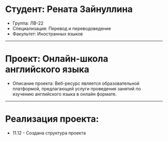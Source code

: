 # Студент: Рената Зайнуллина
- Группа: ЛВ-22
- Специализация: Перевод и переводоведение
- Факультет: Иностранных языков
---
# Проект: Онлайн-школа английского языка
- Описание проекта: Веб-ресурс является образовательной платформой, предлагающей услуги проведения занятий по изучению английского языка в онлайн формате.
---
# Реализация проекта:
- 11.12 - Создана структура проекта